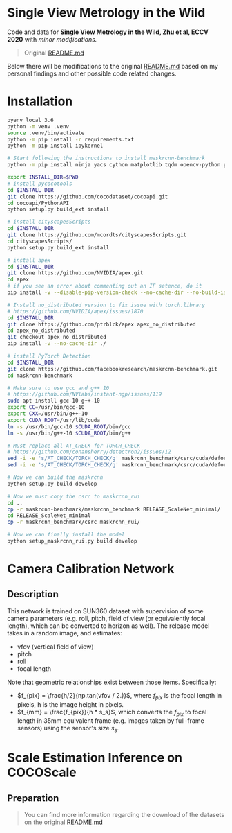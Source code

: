 # Single View Metrology in the Wild
Code and data for **Single View Metrology in the Wild, Zhu et al, ECCV 2020** with _minor modifications._
> Original [README.md](https://github.com/Jerrypiglet/ScaleNet/tree/master)

Below there will be modifications to the original [README.md](https://github.com/Jerrypiglet/ScaleNet/tree/master)
based on my personal findings and other possible code related changes.

# Installation
```bash
pyenv local 3.6
python -m venv .venv
source .venv/bin/activate
python -m pip install -r requirements.txt
python -m pip install ipykernel

# Start following the instructions to install maskrcnn-benchmark
python -m pip install ninja yacs cython matplotlib tqdm opencv-python pytorch torchvision

export INSTALL_DIR=$PWD
# install pycocotools
cd $INSTALL_DIR
git clone https://github.com/cocodataset/cocoapi.git
cd cocoapi/PythonAPI
python setup.py build_ext install

# install cityscapesScripts
cd $INSTALL_DIR
git clone https://github.com/mcordts/cityscapesScripts.git
cd cityscapesScripts/
python setup.py build_ext install

# install apex
cd $INSTALL_DIR
git clone https://github.com/NVIDIA/apex.git
cd apex
# if you see an error about commenting out an IF setence, do it
pip install -v --disable-pip-version-check --no-cache-dir --no-build-isolation --global-option="--cpp_ext" --global-option="--cuda_ext" ./

# Install no_distributed version to fix issue with torch.library
# https://github.com/NVIDIA/apex/issues/1870
cd $INSTALL_DIR
git clone https://github.com/ptrblck/apex apex_no_distributed
cd apex_no_distributed
git checkout apex_no_distributed
pip install -v --no-cache-dir ./

# install PyTorch Detection
cd $INSTALL_DIR
git clone https://github.com/facebookresearch/maskrcnn-benchmark.git
cd maskrcnn-benchmark

# Make sure to use gcc and g++ 10
# https://github.com/NVlabs/instant-ngp/issues/119
sudo apt install gcc-10 g++-10
export CC=/usr/bin/gcc-10
export CXX=/usr/bin/g++-10
export CUDA_ROOT=/usr/lib/cuda
ln -s /usr/bin/gcc-10 $CUDA_ROOT/bin/gcc
ln -s /usr/bin/g++-10 $CUDA_ROOT/bin/g++

# Must replace all AT_CHECK for TORCH_CHECK
# https://github.com/conansherry/detectron2/issues/12
sed -i -e 's/AT_CHECK/TORCH_CHECK/g' maskrcnn_benchmark/csrc/cuda/deform_conv_cuda.cu
sed -i -e 's/AT_CHECK/TORCH_CHECK/g' maskrcnn_benchmark/csrc/cuda/deform_pool_cuda.cu

# Now we can build the maskrcnn
python setup.py build develop

# Now we must copy the csrc to maskrcnn_rui
cd ..
cp -r maskrcnn-benchmark/maskrcnn_benchmark RELEASE_ScaleNet_minimal/
cd RELEASE_ScaleNet_minimal
cp -r maskrcnn_benchmark/csrc maskrcnn_rui/

# Now we can finally install the model
python setup_maskrcnn_rui.py build develop
```
# Camera Calibration Network
## Description
This network is trained on SUN360 dataset with supervision of some camera parameters (e.g. roll, pitch, field of view (or equivalently focal length), which can be converted to horizon as well). The release model takes in a random image, and estimates:
- vfov (vertical field of view)
- pitch
- roll
- focal length

Note that geometric relationships exist between those items. Specifically:
- $f_{pix} = \frac{h/2}{np.tan(vfov / 2.)}$, where $f_{pix}$ is the focal length in pixels, h is the image height in pixels.
- $f_{mm} = \frac{f_{pix}}{h * s_s}$, which converts the $f_{pix}$ to focal length in 35mm equivalent frame (e.g. images taken by full-frame sensors) using the sensor's size $s_s$.

# Scale Estimation Inference on COCOScale
## Preparation
> You can find more information regarding the download of the datasets on the original [README.md](https://github.com/Jerrypiglet/ScaleNet/tree/master)
